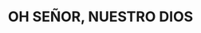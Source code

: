---
capo: 0
id: 128
lang: es-es
step: pre
subtitle: ''
tags:
- int
title: OH SEÑOR, NUESTRO DIOS
---